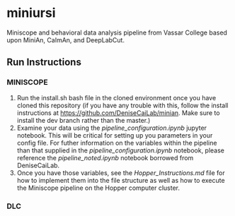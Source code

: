 # miniursi

Miniscope and behavioral data analysis pipeline from Vassar College based upon MiniAn, CaImAn, and DeepLabCut.

## Run Instructions
### MINISCOPE
1) Run the install.sh bash file in the cloned environment once you have cloned this repository (if you have any trouble with this, follow the install instructions at https://github.com/DeniseCaiLab/minian. Make sure to install the dev branch rather than the master.)
2) Examine your data using the *pipeline_configuration.ipynb* jupyter notebook. This will be critical for setting up you parameters in your config file. For futher information on the variables within the pipeline than that supplied in the *pipeline_configuration.ipynb* notebook, please reference the *pipeline_noted.ipynb* notebook borrowed from DeniseCaiLab.
3) Once you have those variables, see the *Hopper_Instructions.md* file for how to implement them into the file structure as well as how to execute the Miniscope pipeline on the Hopper computer cluster. 

### DLC
